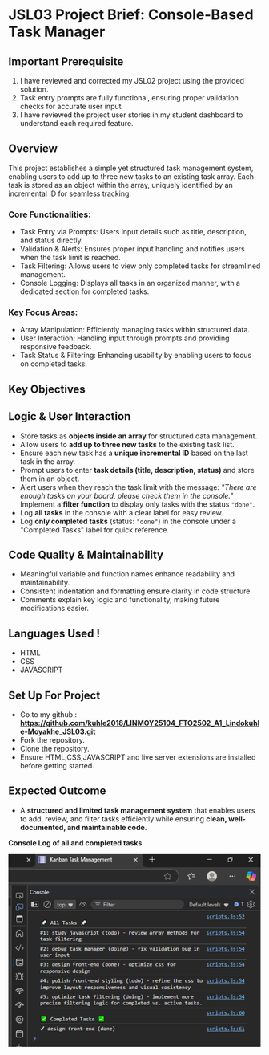 # JSL03 Project Brief: Console-Based Task Manager

## Important Prerequisite
1. I have reviewed and corrected my JSL02 project using the provided solution.
2. Task entry prompts are fully functional, ensuring proper validation checks for accurate user input.
3. I have reviewed the project user stories in my student dashboard to understand each required feature.


## Overview
This project establishes a simple yet structured task management system, enabling users to add up to three new tasks to an existing task array. Each task is stored as an object within the array, uniquely identified by an incremental ID for seamless tracking.

### Core Functionalities:
- Task Entry via Prompts: Users input details such as title, description, and status directly.
- Validation & Alerts: Ensures proper input handling and notifies users when the task limit is reached.
- Task Filtering: Allows users to view only completed tasks for streamlined management.
- Console Logging: Displays all tasks in an organized manner, with a dedicated section for completed tasks.

### Key Focus Areas:
- Array Manipulation: Efficiently managing tasks within structured data.
- User Interaction: Handling input through prompts and providing responsive feedback.
- Task Status & Filtering: Enhancing usability by enabling users to focus on completed tasks.

## Key Objectives

## Logic & User Interaction

- Store tasks as **objects inside an array** for structured data management.
- Allow users to **add up to three new tasks** to the existing task list.
- Ensure each new task has a **unique incremental ID** based on the last task in the array.
- Prompt users to enter **task details (title, description, status)** and store them in an object.
- Alert users when they reach the task limit with the message:
  _"There are enough tasks on your board, please check them in the console."_
  Implement a **filter function** to display only tasks with the status `"done"`.
- Log **all tasks** in the console with a clear label for easy review.
- Log **only completed tasks** (status: `"done"`) in the console under a "Completed Tasks" label for quick reference.

## Code Quality & Maintainability

- Meaningful variable and function names enhance readability and maintainability.
- Consistent indentation and formatting ensure clarity in code structure.
- Comments explain key logic and functionality, making future modifications easier.

## Languages Used !
- HTML
- CSS
- JAVASCRIPT

## Set Up For Project
- Go to my github : **https://github.com/kuhle2018/LINMOY25104_FTO2502_A1_Lindokuhle-Moyakhe_JSL03.git**
- Fork the repository.
- Clone the repository. 
- Ensure HTML,CSS,JAVASCRIPT and live server extensions are installed before getting started.

## Expected Outcome
- A **structured and limited task management system** that enables users to add, review, and filter tasks efficiently 
while ensuring **clean, well-documented, and maintainable code.**

**Console Log of all and completed tasks**

![console log](https://github.com/kuhle2018/LINMOY25104_FTO2502_A1_Lindokuhle-Moyakhe_JSL03/blob/main/my%20console%20log.png?raw=true)
